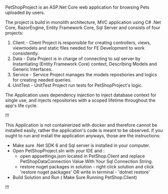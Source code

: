 

PetShopProject is an ASP.Net Core web application for browsing Pets uploaded by users.

The project is build in monolith architecture, MVC application using C# .Net Core, RazorEngine, Entity Framework Core, Sql Server and consists of four projects:

1. Client - Client Project is responsible for creating controllers, views, viewmodels and static files needed for FE Development to work consistently.
2. Data - Data Project is in charge of connecting to sql server by Instantiating (Entity Framework Core) context, Describing Models and Generic Interfaces.
3. Service - Service Project manages the models repostiories and logics for creating needed queries.
4. UnitTest - UnitTest Project run tests for PetShopProject's logic.

The Application uses dependency injection to inject database context for single use, and injects repositories with a scoped lifetime throughout the app's life cycle.

!!!

  This Application is not containerized with docker and therefore cannot be installed easily, rather the application's code is meant to be observed.
  if you ought to run and install the application anyways, those are the instructions:
  
  * Make sure .Net SDK 6 and Sql server is installed in your computer.
  * Open PetShopProject.sln with your IDE and :
    * open appsettings.json located in PetShop.Client and replace PetShopDataConnection Value With Your Sql Connection String.
    * restore nuget packages in solution - right click solution and click 'restore nuget packages' OR write in terminal - 'dotnet restore'
  * Build Solution and Run ( Make Sure Running PetShop.Client)

!!!
